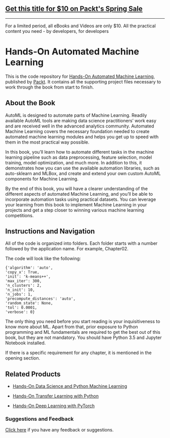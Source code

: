 ## [Get this title for $10 on Packt's Spring Sale](https://www.packt.com/B09180?utm_source=github&utm_medium=packt-github-repo&utm_campaign=spring_10_dollar_2022)
-----
For a limited period, all eBooks and Videos are only $10. All the practical content you need \- by developers, for developers

# Hands-On Automated Machine Learning
This is the code repository for [Hands-On Automated Machine Learning](https://www.packtpub.com/big-data-and-business-intelligence/hands-automated-machine-learning?utm_source=github&utm_medium=repository&utm_campaign=9781788629898), published by [Packt](https://www.packtpub.com/?utm_source=github). It contains all the supporting project files necessary to work through the book from start to finish.
## About the Book
AutoML is designed to automate parts of Machine Learning. Readily available AutoML tools are making data science practitioners’ work easy and are received well in the advanced analytics community. Automated Machine Learning covers the necessary foundation needed to create automated machine learning modules and helps you get up to speed with them in the most practical way possible.

In this book, you’ll learn how to automate different tasks in the machine learning pipeline such as data preprocessing, feature selection, model training, model optimization, and much more. In addition to this, it demonstrates how you can use the available automation libraries, such as auto-sklearn and MLBox, and create and extend your own custom AutoML components for Machine Learning.

By the end of this book, you will have a clearer understanding of the different aspects of automated Machine Learning, and you’ll be able to incorporate automation tasks using practical datasets. You can leverage your learning from this book to implement Machine Learning in your projects and get a step closer to winning various machine learning competitions.

## Instructions and Navigation
All of the code is organized into folders. Each folder starts with a number followed by the application name. For example, Chapter02.



The code will look like the following:
```
{'algorithm': 'auto',
'copy_x': True,
'init': 'k-means++',
'max_iter': 300,
'n_clusters': 2,
'n_init': 10,
'n_jobs': 1,
'precompute_distances': 'auto',
'random_state': None,
'tol': 0.0001,
'verbose': 0}
```

The only thing you need before you start reading is your inquisitiveness to know more about ML. Apart from that, prior exposure to Python programming and ML fundamentals are required to get the best out of this book, but they are not mandatory. You should have Python 3.5 and Jupyter Notebook installed.

If there is a specific requirement for any chapter, it is mentioned in the opening section.

## Related Products
* [Hands-On Data Science and Python Machine Learning](https://www.packtpub.com/big-data-and-business-intelligence/hands-data-science-and-python-machine-learning?utm_source=github&utm_medium=repository&utm_campaign=9781787280748)

* [Hands-On Transfer Learning with Python](https://www.packtpub.com/big-data-and-business-intelligence/hands-transfer-learning-python?utm_source=github&utm_medium=repository&utm_campaign=9781788831307)

* [Hands-On Deep Learning with PyTorch](https://www.packtpub.com/big-data-and-business-intelligence/hands-deep-learning-pytorch?utm_source=github&utm_medium=repository&utm_campaign=9781788834131)

### Suggestions and Feedback
[Click here](https://docs.google.com/forms/d/e/1FAIpQLSe5qwunkGf6PUvzPirPDtuy1Du5Rlzew23UBp2S-P3wB-GcwQ/viewform) if you have any feedback or suggestions.
